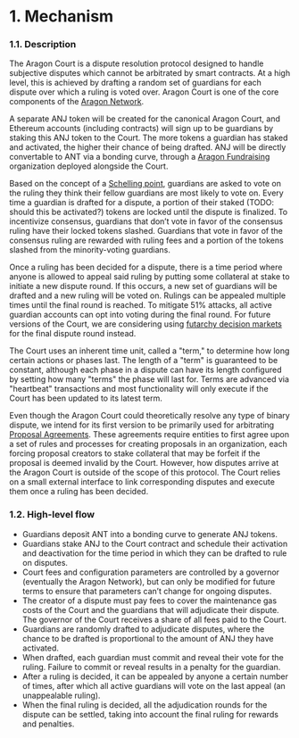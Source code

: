 # 1. Mechanism

### 1.1. Description

The Aragon Court is a dispute resolution protocol designed to handle subjective disputes which cannot be arbitrated by smart contracts. At a high level, this is achieved by drafting a random set of guardians for each dispute over which a ruling is voted over. Aragon Court is one of the core components of the [Aragon Network](https://aragon.org/network/).

A separate ANJ token will be created for the canonical Aragon Court, and Ethereum accounts (including contracts) will sign up to be guardians by staking this ANJ token to the Court. The more tokens a guardian has staked and activated, the higher their chance of being drafted. ANJ will be directly convertable to ANT via a bonding curve, through a [Aragon Fundraising](https://blog.aragon.org/introducing-aragon-fundraising/) organization deployed alongside the Court.

Based on the concept of a [Schelling point](https://en.wikipedia.org/wiki/Focal_point_(game_theory)), guardians are asked to vote on the ruling they think their fellow guardians are most likely to vote on. Every time a guardian is drafted for a dispute, a portion of their staked (TODO: should this be activated?) tokens are locked until the dispute is finalized. To incentivize consensus, guardians that don’t vote in favor of the consensus ruling have their locked tokens slashed. Guardians that vote in favor of the consensus ruling are rewarded with ruling fees and a portion of the tokens slashed from the minority-voting guardians.

Once a ruling has been decided for a dispute, there is a time period where anyone is allowed to appeal said ruling by putting some collateral at stake to initiate a new dispute round. If this occurs, a new set of guardians will be drafted and a new ruling will be voted on. Rulings can be appealed multiple times until the final round is reached. To mitigate 51% attacks, all active guardian accounts can opt into voting during the final round. For future versions of the Court, we are considering using [futarchy decision markets](https://blog.aragon.one/futarchy-courts/) for the final dispute round instead.

The Court uses an inherent time unit, called a "term," to determine how long certain actions or phases last. The length of a "term" is guaranteed to be constant, although each phase in a dispute can have its length configured by setting how many "terms" the phase will last for. Terms are advanced via "heartbeat" transactions and most functionality will only execute if the Court has been updated to its latest term.

Even though the Aragon Court could theoretically resolve any type of binary dispute, we intend for its first version to be primarily used for arbitrating [Proposal Agreements](https://blog.aragon.one/proposal-agreements-and-the-aragon-court/). These agreements require entities to first agree upon a set of rules and processes for creating proposals in an organization, each forcing proposal creators to stake collateral that may be forfeit if the proposal is deemed invalid by the Court. However, how disputes arrive at the Aragon Court is outside of the scope of this protocol. The Court relies on a small external interface to link corresponding disputes and execute them once a ruling has been decided.

### 1.2. High-level flow

- Guardians deposit ANT into a bonding curve to generate ANJ tokens.
- Guardians stake ANJ to the Court contract and schedule their activation and deactivation for the time period in which they can be drafted to rule on disputes.
- Court fees and configuration parameters are controlled by a governor (eventually the Aragon Network), but can only be modified for future terms to ensure that parameters can’t change for ongoing disputes.
- The creator of a dispute must pay fees to cover the maintenance gas costs of the Court and the guardians that will adjudicate their dispute. The governor of the Court receives a share of all fees paid to the Court.
- Guardians are randomly drafted to adjudicate disputes, where the chance to be drafted is proportional to the amount of ANJ they have activated.
- When drafted, each guardian must commit and reveal their vote for the ruling. Failure to commit or reveal results in a penalty for the guardian.
- After a ruling is decided, it can be appealed by anyone a certain number of times, after which all active guardians will vote on the last appeal (an unappealable ruling).
- When the final ruling is decided, all the adjudication rounds for the dispute can be settled, taking into account the final ruling for rewards and penalties.
